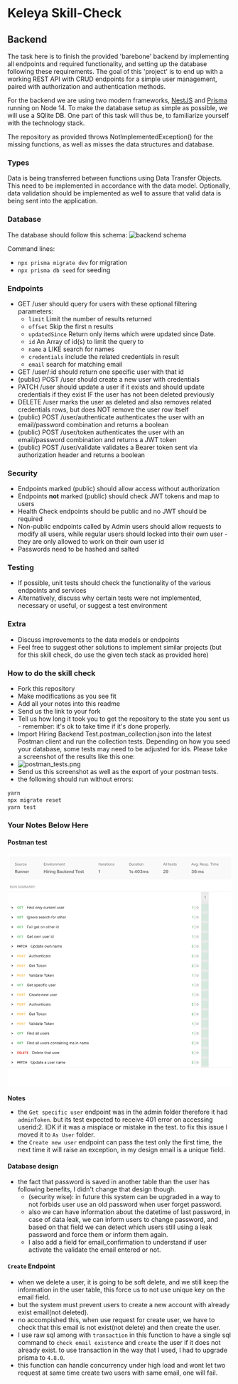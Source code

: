 # Keleya Skill-Check

## Backend

The task here is to finish the provided 'barebone' backend by implementing all endpoints and required functionality, and setting up the database following these requirements. The goal of this 'project' is to end up with a working REST API with CRUD endpoints for a simple user management, paired with authorization and authentication methods.

For the backend we are using two modern frameworks, [NestJS](https://docs.nestjs.com/) and [Prisma](https://www.prisma.io/docs/getting-started) running on Node 14. To make the database setup as simple as possible, we will use a SQlite DB. One part of this task will thus be, to familiarize yourself with the technology stack.

The repository as provided throws NotImplementedException() for the missing functions, as well as misses the data structures and database.

### Types

Data is being transferred between functions using Data Transfer Objects. This need to be implemented in accordance with the data model. Optionally, data validation should be implemented as well to assure that valid data is being sent into the application.

### Database

The database should follow this schema:
![backend schema](backend_schema.png)

Command lines:

- `npx prisma migrate dev` for migration
- `npx prisma db seed` for seeding

### Endpoints

- GET /user should query for users with these optional filtering parameters:
  - `limit` Limit the number of results returned
  - `offset` Skip the first n results
  - `updatedSince` Return only items which were updated since Date.
  - `id` An Array of id(s) to limit the query to
  - `name` a LIKE search for names
  - `credentials` include the related credentials in result
  - `email` search for matching email
- GET /user/:id should return one specific user with that id
- (public) POST /user should create a new user with credentials
- PATCH /user should update a user if it exists and should update credentials if they exist IF the user has not been deleted previously
- DELETE /user marks the user as deleted and also removes related credentials rows, but does NOT remove the user row itself
- (public) POST /user/authenticate authenticates the user with an email/password combination and returns a boolean
- (public) POST /user/token authenticates the user with an email/password combination and returns a JWT token
- (public) POST /user/validate validates a Bearer token sent via authorization header and returns a boolean

### Security

- Endpoints marked (public) should allow access without authorization
- Endpoints **not** marked (public) should check JWT tokens and map to users
- Health Check endpoints should be public and no JWT should be required
- Non-public endpoints called by Admin users should allow requests to modify all users, while regular users should locked into their own user - they are only allowed to work on their own user id
- Passwords need to be hashed and salted

### Testing

- If possible, unit tests should check the functionality of the various endpoints and services
- Alternatively, discuss why certain tests were not implemented, necessary or useful, or suggest a test environment

### Extra

- Discuss improvements to the data models or endpoints
- Feel free to suggest other solutions to implement similar projects (but for this skill check, do use the given tech stack as provided here)

### How to do the skill check

- Fork this repository
- Make modifications as you see fit
- Add all your notes into this readme
- Send us the link to your fork
- Tell us how long it took you to get the repository to the state you sent us - remember: it's ok to take time if it's done properly.
- Import Hiring Backend Test.postman_collection.json into the latest Postman client and run the collection tests. Depending on how you seed your database, some tests may need to be adjusted for ids. Please take a screenshot of the results like this one:
- ![postman_tests.png](postman_tests.png)
- Send us this screenshot as well as the export of your postman tests.
- the following should run without errors:
```
yarn
npx migrate reset
yarn test
```
### Your Notes Below Here

#### Postman test
![postman](Screen%20Shot%202023-02-26%20at%2013.57.56.png)

**Notes**
- the `Get specific user` endpoint was in the admin folder therefore it had `adminToken`. but its test expected to receive 401 error on accessing userid:2. IDK if it was a misplace or mistake in the test. to fix this issue I moved it to `As User` folder.
- the `Create new user` endpoint can pass the test only the first time, the next time it will raise an exception, in my design email is a unique field.

#### Database design
- the fact that password is saved in another table than the user has following benefits, I didn't change that design though. 
  - (security wise): in future this system can be upgraded in a way to not forbids user use an old password when user forget password.
  - also we can have information about the datetime of last password, in case of data leak, we can inform users to change password, and based on that field we can detect which users still using a leak password and force them or inform them again.
  - I also add a field for email_confirmation to understand if user activate the validate the email entered or not.

#### `Create` Endpoint
- when we delete a user, it is going to be soft delete, and we still keep the information in the user table, this force us to not use unique key on the email field.
- but the system must prevent users to create a new account with already exist email(not deleted).
- no accompished this, when use request for create user, we have to check that this email is not exist(not delete) and then create the user. 
- I use raw sql among with `transaction` in this function to have a single sql command to `check email existence` and `create` the user if it does not already exist. to use transaction in the way that I used, I had to upgrade prisma to `4.8.0`.
- this function can handle concurrency under high load and wont let two request at same time create two users with same email, one will fail.
  